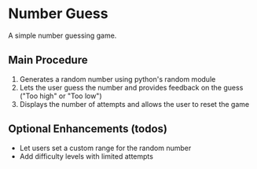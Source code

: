 # Number Guess

A simple number guessing game.

## Main Procedure

1. Generates a random number using python's random module
2. Lets the user guess the number and provides feedback on the guess ("Too high" or "Too low")
3. Displays the number of attempts and allows the user to reset the game

## Optional Enhancements (todos)
* Let users set a custom range for the random number
* Add difficulty levels with limited attempts